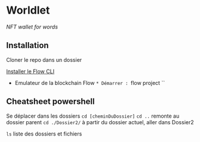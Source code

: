 # Worldlet
*NFT wallet for words*

## Installation
Cloner le repo dans un dossier

[Installer le Flow CLI](https://docs.onflow.org/flow-cli/install)
* Emulateur de la blockchain Flow
`* Démarrer : `flow project ``

## Cheatsheet powershell
Se déplacer dans les dossiers
`cd [cheminDuDossier]` 
`cd ..` remonte au dossier parent
`cd ./Dossier2/` à partir du dossier actuel, aller dans Dossier2

`ls` liste des dossiers et fichiers
